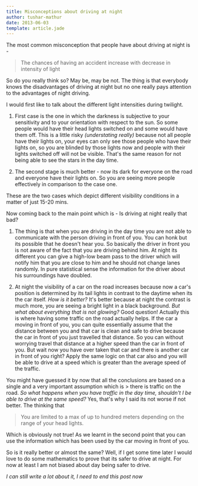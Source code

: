 ```yaml
---
title: Misconceptions about driving at night
author: tushar-mathur
date: 2013-06-03
template: article.jade
---
```


The most common misconception that people have about driving at night is - 

> The chances of having an accident increase with decrease in intensity of light

So do you really think so? May be, may be not. The thing is that everybody knows the disadvantages of driving at night but no one really pays attention to the advantages of night driving.

I would first like to talk about the different light intensities during twilight.

1. First case is the one in which the darkness is subjective to your sensitivity and to your orientation with respect to the sun. So some people would have their head lights switched on and some would have them off. This is a little risky _(understating really)_  because not all people have their lights on, your eyes can only see those people who have their lights on, so you are blinded by those lights now and people with their lights switched off will not be visible. That's the same reason for not being able to see the stars in the day time.

2. The second stage is much better - now its dark for everyone on the road and everyone have their lights on. So you are seeing more people effectively in comparison to the case one. 

These are the two cases which depict different visibility conditions in a matter of just 15-20 mins.

Now coming back to the main point which is - Is driving at night really that bad?

1. The thing is that when you are driving in the day time you are not able to communicate with the person driving in front of you. You can honk but its possible that he doesn't hear you. So basically  the driver in front you is not aware of the fact that you are driving behind him. At night its different you can give a high-low beam pass to the driver which will notify him that you are close to him and he should not change lanes randomly. In pure statistical sense the information for the driver about his surroundings have doubled.

2. At night the visibility of a car on the road increases because now a car's position is determined by its tail lights in contrast to the daytime when its the car itself. _How is it better?_ It's better because at night the contrast is much more, you are seeing a bright light in a black background. _But what about everything that is not glowing?_ Good question! Actually this is where having some traffic on the road actually helps. If the car a moving in front of you, you can quite essentially assume that the distance between you and that car is clean and safe to drive because the car in front of you just travelled that distance. So you can without worrying travel that distance at a higher speed than the car in front of you. But wait now you have over taken that car and there is another car in front of you right? Apply the same logic on that car also and you will be able to drive at a speed which is greater than the average speed of the traffic.

You might have guessed it by now that all the conclusions are based on a single and a very important assumption which is > there is traffic on the road. _So what happens when you have traffic in the day time, shouldn't I be able to drive at the same speed?_ Yes, that's why I said its not worse if not better. The thinking that 
> You are limited to a max of up to hundred meters depending on the range of your head lights.

Which is obviously not true! As we learnt in the second point that you can use the information which has been used by the car moving in front of you.

So is it really better or almost the same? Well, if I get some time later I would love to do some mathematics to prove that its safer to drive at night. For now at least I am not biased about day being safer to drive.

_I can still write a lot about it, I need to end this post now_